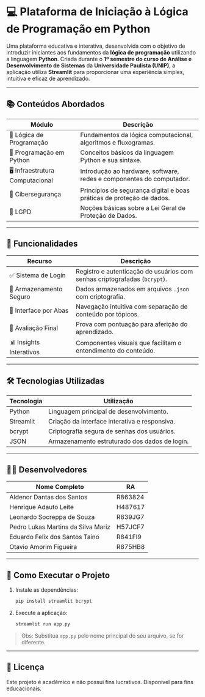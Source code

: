 # 💻 Plataforma de Iniciação à Lógica de Programação em Python

Uma plataforma educativa e interativa, desenvolvida com o objetivo de introduzir iniciantes aos fundamentos da **lógica de programação** utilizando a linguagem **Python**. Criada durante o **1º semestre do curso de Análise e Desenvolvimento de Sistemas** da **Universidade Paulista (UNIP)**, a aplicação utiliza **Streamlit** para proporcionar uma experiência simples, intuitiva e eficaz de aprendizado.

---

## 📚 Conteúdos Abordados

| Módulo                         | Descrição                                                                 |
|-------------------------------|---------------------------------------------------------------------------|
| 🧠 Lógica de Programação       | Fundamentos da lógica computacional, algoritmos e fluxogramas.           |
| 🐍 Programação em Python       | Conceitos básicos da linguagem Python e sua sintaxe.                      |
| 🖥️ Infraestrutura Computacional | Introdução ao hardware, software, redes e componentes do computador.     |
| 🔐 Cibersegurança              | Princípios de segurança digital e boas práticas de proteção de dados.    |
| 📄 LGPD                        | Noções básicas sobre a Lei Geral de Proteção de Dados.                   |

---

## 🔐 Funcionalidades

| Recurso                     | Descrição                                                                 |
|-----------------------------|---------------------------------------------------------------------------|
| ✅ Sistema de Login          | Registro e autenticação de usuários com senhas criptografadas (`bcrypt`). |
| 📁 Armazenamento Seguro     | Dados armazenados em arquivos `.json` com criptografia.                  |
| 📑 Interface por Abas       | Navegação intuitiva com separação de conteúdo por tópicos.               |
| 🧪 Avaliação Final          | Prova com pontuação para aferição do aprendizado.                        |
| 📊 Insights Interativos     | Componentes visuais que facilitam o entendimento do conteúdo.            |

---

## 🛠 Tecnologias Utilizadas

| Tecnologia     | Utilização                                       |
|----------------|--------------------------------------------------|
| Python         | Linguagem principal de desenvolvimento.          |
| Streamlit      | Criação da interface interativa e responsiva.    |
| bcrypt         | Criptografia segura de senhas dos usuários.      |
| JSON           | Armazenamento estruturado dos dados de login.    |

---

## 👨‍💻 Desenvolvedores

| Nome Completo                         | RA        |
|--------------------------------------|-----------|
| Aldenor Dantas dos Santos            | R863824   |
| Henrique Adauto Leite                | H487617   |
| Leonardo Socreppa de Souza           | R839JG7   |
| Pedro Lukas Martins da Silva Mariz   | H57JCF7   |
| Eduardo Felix dos Santos Taino       | R841FI9   |
| Otavio Amorim Figueira               | R875HB8   |

---

## 🚀 Como Executar o Projeto

1. Instale as dependências:
    ```bash
    pip install streamlit bcrypt
    ```
2. Execute a aplicação:
    ```bash
    streamlit run app.py
    ```

> Obs: Substitua `app.py` pelo nome principal do seu arquivo, se for diferente.

---

## 📌 Licença

Este projeto é acadêmico e não possui fins lucrativos. Disponível para fins educacionais.

